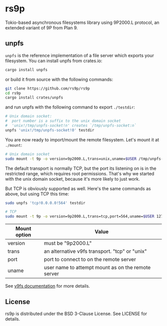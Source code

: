 # rs9p

Tokio-based asynchronous filesystems library using 9P2000.L protocol, an extended variant of 9P from Plan 9.

## unpfs

`unpfs` is the reference implementation of a file server which exports your filesystem.
You can install unpfs from crates.io:
```bash
cargo install unpfs
```

or build it from source with the following commands:

```bash
git clone https://github.com/rs9p/rs9p
cd rs9p
cargo install crates/unpfs
```

and run unpfs with the following command to export `./testdir`:

```bash
# Unix domain socket:
#  port number is a suffix to the unix domain socket
#  'unix!/tmp/unpfs-socket!n' creates `/tmp/unpfs-socket:n`
unpfs 'unix!/tmp/unpfs-socket!0' testdir
```

You are now ready to import/mount the remote filesystem.
Let's mount it at `./mount`:

```bash
# Unix domain socket
sudo mount -t 9p -o version=9p2000.L,trans=unix,uname=$USER /tmp/unpfs-socket:0 ./mount
```

The default transport is normally TCP, but the port its listening on is in the restricted range,
which requires root permissions. That's why we started with the unix domain socket, because it's
more likely to just work.

But TCP is obviously supported as well. Here's the same commands as above, but using TCP this time:

```bash
sudo unpfs 'tcp!0.0.0.0!564' testdir
```

```bash
# TCP
sudo mount -t 9p -o version=9p2000.L,trans=tcp,port=564,uname=$USER 127.0.0.1 ./mount
```

| Mount option | Value                                              |
| ------------ | -------------------------------------------------- |
| version      | must be "9p2000.L"                                 |
| trans        | an alternative v9fs transport. "tcp" or "unix"     |
| port         | port to connect to on the remote server            |
| uname        | user name to attempt mount as on the remote server |

See [v9fs documentation](https://www.kernel.org/doc/Documentation/filesystems/9p.txt) for more details.

## License

rs9p is distributed under the BSD 3-Clause License.
See LICENSE for details.
